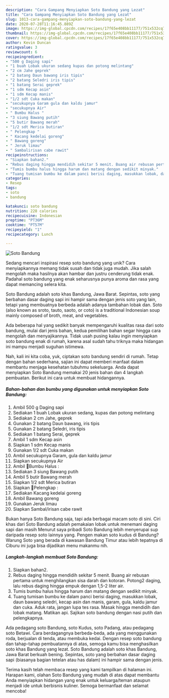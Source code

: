 ```yaml
---
description: "Cara Gampang Menyiapkan Soto Bandung yang Lezat"
title: "Cara Gampang Menyiapkan Soto Bandung yang Lezat"
slug: 1013-cara-gampang-menyiapkan-soto-bandung-yang-lezat
date: 2020-07-28T11:16:45.889Z
image: https://img-global.cpcdn.com/recipes/17f65e408bb11177/751x532cq70/soto-bandung-foto-resep-utama.jpg
thumbnail: https://img-global.cpcdn.com/recipes/17f65e408bb11177/751x532cq70/soto-bandung-foto-resep-utama.jpg
cover: https://img-global.cpcdn.com/recipes/17f65e408bb11177/751x532cq70/soto-bandung-foto-resep-utama.jpg
author: Kevin Duncan
ratingvalue: 3
reviewcount: 6
recipeingredient:
- "500 g Daging sapi"
- "1 buah Lobak ukuran sedang kupas dan potong melintang"
- "2 cm Jahe geprek"
- "2 batang Daun bawang iris tipis"
- "2 batang Seledri iris tipis"
- "1 batang Serai geprek"
- "1 sdm Kecap asin"
- "1 sdm Kecap manis"
- "1/2 sdt Cuka makan"
- "secukupnya Garam gula dan kaldu jamur"
- "secukupnya Air"
- " Bumbu Halus "
- "3 siung Bawang putih"
- "5 butir Bawang merah"
- "1/2 sdt Merica butiran"
- " Pelengkap "
- " Kacang kedelai goreng"
- " Bawang goreng"
- " Jeruk limau"
- " Sambalirisan cabe rawit"
recipeinstructions:
- "Siapkan bahan2."
- "Rebus daging hingga mendidih sekitar 5 menit. Buang air rebusan pertama untuk menghilangkan sisa darah dan kotoran. Potong2 daging, lalu rebus daging hingga empuk dengan 1,5-2 liter air."
- "Tumis bumbu halus hingga harum dan matang dengan sedikit minyak."
- "Tuang tumisan bumbu ke dalam panci berisi daging, masukkan lobak, daun bawang seledri, kecap asin dan manis, garam, gula, kaldu jamur dan cuka. Aduk rata, jangan lupa tes rasa. Masak hingga mendidih dan lobak matang. Matikan api. Sajikan soto bandung dengan nasi putih dan pelengkapnya."
categories:
- Resep
tags:
- soto
- bandung

katakunci: soto bandung 
nutrition: 228 calories
recipecuisine: Indonesian
preptime: "PT36M"
cooktime: "PT57M"
recipeyield: "1"
recipecategory: Lunch

---
```



![Soto Bandung](https://img-global.cpcdn.com/recipes/17f65e408bb11177/751x532cq70/soto-bandung-foto-resep-utama.jpg)

Sedang mencari inspirasi resep soto bandung yang unik? Cara menyiapkannya memang tidak susah dan tidak juga mudah. Jika salah mengolah maka hasilnya akan hambar dan justru cenderung tidak enak. Padahal soto bandung yang enak seharusnya punya aroma dan rasa yang dapat memancing selera kita.

Soto Bandung adalah soto khas Bandung, Jawa Barat. Sepintas, soto yang berbahan dasar daging sapi ini hampir sama dengan jenis soto yang lain, tetapi yang membuatnya berbeda adalah adanya tambahan lobak dan. Soto (also known as sroto, tauto, saoto, or coto) is a traditional Indonesian soup mainly composed of broth, meat, and vegetables.

Ada beberapa hal yang sedikit banyak mempengaruhi kualitas rasa dari soto bandung, mulai dari jenis bahan, kedua pemilihan bahan segar hingga cara mengolah dan menyajikannya. Tidak usah pusing kalau ingin menyiapkan soto bandung enak di rumah, karena asal sudah tahu triknya maka hidangan ini mampu menjadi suguhan istimewa.


Nah, kali ini kita coba, yuk, ciptakan soto bandung sendiri di rumah. Tetap dengan bahan sederhana, sajian ini dapat memberi manfaat dalam membantu menjaga kesehatan tubuhmu sekeluarga. Anda dapat menyiapkan Soto Bandung memakai 20 jenis bahan dan 4 langkah pembuatan. Berikut ini cara untuk membuat hidangannya.

<!--inarticleads1-->

##### Bahan-bahan dan bumbu yang digunakan untuk menyiapkan Soto Bandung:

1. Ambil 500 g Daging sapi
1. Sediakan 1 buah Lobak ukuran sedang, kupas dan potong melintang
1. Sediakan 2 cm Jahe, geprek
1. Gunakan 2 batang Daun bawang, iris tipis
1. Gunakan 2 batang Seledri, iris tipis
1. Sediakan 1 batang Serai, geprek
1. Ambil 1 sdm Kecap asin
1. Siapkan 1 sdm Kecap manis
1. Gunakan 1/2 sdt Cuka makan
1. Ambil secukupnya Garam, gula dan kaldu jamur
1. Siapkan secukupnya Air
1. Ambil  🍲Bumbu Halus :
1. Sediakan 3 siung Bawang putih
1. Ambil 5 butir Bawang merah
1. Siapkan 1/2 sdt Merica butiran
1. Siapkan  🍲Pelengkap :
1. Sediakan  Kacang kedelai goreng
1. Ambil  Bawang goreng
1. Gunakan  Jeruk limau
1. Siapkan  Sambal/irisan cabe rawit


Bukan hanya Soto Bandung saja, tapi ada berbagai macam soto di sini. Ciri khas dari Soto Bandung adalah pemakaian lobak untuk menemani daging sapi dan masih Menurut saya pribadi Soto Bandung lebih menyerupai sup daripada resep soto lainnya yang. Pengen makan soto kudus di Bandung? Warung Soto yang berada di kawasan Bandung Timur atau lebih tepatnya di Ciburu ini juga bisa dijadikan menu makanmu nih. 

<!--inarticleads2-->

##### Langkah-langkah membuat Soto Bandung:

1. Siapkan bahan2.
1. Rebus daging hingga mendidih sekitar 5 menit. Buang air rebusan pertama untuk menghilangkan sisa darah dan kotoran. Potong2 daging, lalu rebus daging hingga empuk dengan 1,5-2 liter air.
1. Tumis bumbu halus hingga harum dan matang dengan sedikit minyak.
1. Tuang tumisan bumbu ke dalam panci berisi daging, masukkan lobak, daun bawang seledri, kecap asin dan manis, garam, gula, kaldu jamur dan cuka. Aduk rata, jangan lupa tes rasa. Masak hingga mendidih dan lobak matang. Matikan api. Sajikan soto bandung dengan nasi putih dan pelengkapnya.


Ada pedagang soto Bandung, soto Kudus, soto Padang, atau pedagang soto Betawi. Cara berdagangnya berbeda-beda, ada yang menggunakan roda, berjualan di tenda, atau membuka kedai. Dengan resep soto bandung dan tahap-tahap pembuatannya di atas, semoga kamu bisa menghasilkan soto khas Bandung yang lezat. Soto Bandung adalah soto khas Bandung, Jawa Barat berkuah bening. Sepintas, soto yang berbahan dasar daging sapi (biasanya bagian tetelan atau has dalam) ini hampir sama dengan jenis. 

Terima kasih telah membaca resep yang kami tampilkan di halaman ini. Harapan kami, olahan Soto Bandung yang mudah di atas dapat membantu Anda menyiapkan hidangan yang enak untuk keluarga/teman ataupun menjadi ide untuk berbisnis kuliner. Semoga bermanfaat dan selamat mencoba!
